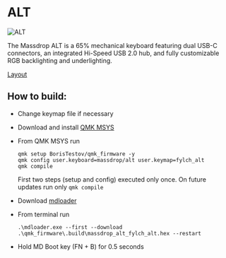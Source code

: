 # ALT

![ALT](https://massdrop-s3.imgix.net/product-images/alt-keyboard/FP/WNxwR19gTua3nxiiQWP3_AI7B3311%20copy%20page.jpg?auto=format&fm=jpg&fit=max&w=700&h=467&dpr=1&q=80)

The Massdrop ALT is a 65% mechanical keyboard featuring dual USB-C connectors, an integrated Hi-Speed USB 2.0 hub, and fully customizable RGB backlighting and underlighting.

[Layout](http://www.keyboard-layout-editor.com/#/gists/ef4eb0912f6cb89edc64534180a0a7a9)

## How to build:
* Change keymap file if necessary
* Download and install [QMK MSYS](https://msys.qmk.fm/)
* From QMK MSYS run 
    ```
    qmk setup BorisTestov/qmk_firmware -y
    qmk config user.keyboard=massdrop/alt user.keymap=fylch_alt
    qmk compile
    ```
    First two steps (setup and config) executed only once. On future updates run only `qmk compile`

* Download [mdloader](https://github.com/Massdrop/mdloader/releases)
* From terminal run
    ```
    .\mdloader.exe --first --download .\qmk_firmware\.build\massdrop_alt_fylch_alt.hex --restart
    ```
* Hold MD Boot key (FN + B) for 0.5 seconds
